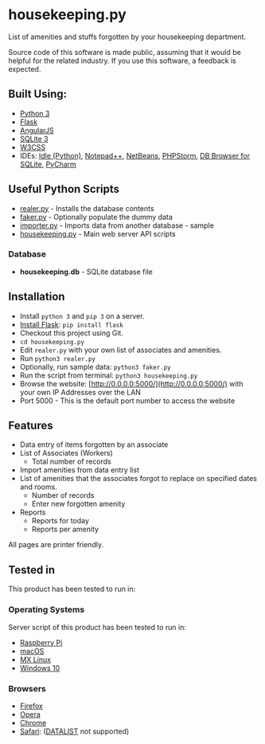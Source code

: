 # housekeeping.py

List of amenities and stuffs forgotten by your housekeeping department.

Source code of this software is made public, assuming that it would be helpful for the related industry.
If you use this software, a feedback is expected.


## Built Using:

 * [Python 3](https://www.python.org/downloads/)
 * [Flask](https://palletsprojects.com/p/flask/)
 * [AngularJS](https://angularjs.org/)
 * [SQLite 3](https://www.sqlite.org/)
 * [W3CSS](https://www.w3schools.com/w3css/)
 * IDEs: [Idle (Python)](https://www.python.org/downloads/), [Notepad++](https://notepad-plus-plus.org), [NetBeans](https://netbeans.org), [PHPStorm](https://www.jetbrains.com/?from=anytizer), [DB Browser for SQLite](https://sqlitebrowser.org), [PyCharm](https://www.jetbrains.com/pycharm/)


## Useful Python Scripts

 * [realer.py](realer.py) - Installs the database contents
 * [faker.py](faker.py) - Optionally populate the dummy data
 * [importer.py](importer.py) - Imports data from another database - sample
 * [housekeeping.py](housekeeping.py) - Main web server API scripts


### Database

 * **housekeeping.db** - SQLite database file


## Installation

 * Install `python 3` and `pip 3` on a server.
 * [Install Flask](https://flask.palletsprojects.com/en/1.1.x/installation/): `pip install flask`
 * Checkout this project using Git.
 * `cd housekeeping.py`
 * Edit `realer.py` with your own list of associates and amenities.
 * Run `python3 realer.py`
 * Optionally, run sample data: `python3 faker.py`
 * Run the script from terminal: `python3 housekeeping.py`
 * Browse the website: [http://0.0.0.0:5000/](http://0.0.0.0:5000/) with your own IP Addresses over the LAN
 * Port 5000 - This is the default port number to access the website


## Features

 * Data entry of  items forgotten by an associate
 * List of Associates (Workers)
   - Total number of records
 * Import amenities from data entry list
 * List of amenities that the associates forgot to replace on specified dates and rooms.
   - Number of records
   - Enter new forgotten amenity
 * Reports
   - Reports for today
   - Reports per amenity
 
All pages are printer friendly.

 
## Tested in

This product has been tested to run in:


### Operating Systems

Server script of this product has been tested to run in:

 * [Raspberry Pi](https://www.raspberrypi.org)
 * [macOS](https://en.wikipedia.org/wiki/MacOS)
 * [MX Linux](https://mxlinux.org)
 * [Windows 10](https://www.microsoft.com/en-ca/windows/get-windows-10)


### Browsers

 * [Firefox](https://www.mozilla.org/en-CA/firefox/new/)
 * [Opera](https://www.opera.com/download)
 * [Chrome](https://www.google.com/chrome/)
 * [Safari](https://support.apple.com/downloads/safari): ([DATALIST](https://developer.mozilla.org/en-US/docs/Web/HTML/Element/datalist) not supported)
